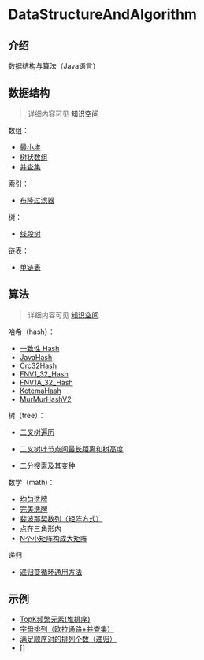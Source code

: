 # DataStructureAndAlgorithm

## 介绍
数据结构与算法（Java语言）

## 数据结构 
> 详细内容可见 [知识空间](https://xliuqq.github.io/blog_md/code_guide/data_structure/array.html)

数组：
- [最小堆](src/main/java/com/xliu/cs/ds/array/Heap.java)
- [树状数组](src/main/java/com/xliu/cs/ds/array/TreeArray.java)
- [并查集](src/main/java/com/xliu/cs/ds/array/UnionSet.java)

索引：
- [布隆过滤器](src/main/java/com/xliu/cs/ds/index/BloomFilter.java)

树：
- [线段树](src/main/java/com/xliu/cs/ds/tree/SegmentTree.java)

链表：
- [单链表](src/main/java/com/xliu/cs/ds/linkedlist/SingleLinkedList.java)


## 算法
> 详细内容可见 [知识空间](https://xliuqq.github.io/blog_md/code_guide/algs/common.html)

哈希（hash）：
  - [一致性 Hash](src/main/java/com/xliu/cs/algs/hash/ConsistentHash.java)
  - [JavaHash](src/main/java/com/xliu/cs/algs/hash/JavaHash.java)
  - [Crc32Hash](src/main/java/com/xliu/cs/algs/hash/Crc32Hash.java)
  - [FNV1_32_Hash](src/main/java/com/xliu/cs/algs/hash/FNV1_32_Hash.java)
  - [FNV1A_32_Hash](src/main/java/com/xliu/cs/algs/hash/FNV1A_32_Hash.java)
  - [KetemaHash](src/main/java/com/xliu/cs/algs/hash/KetamaHash.java)
  - [MurMurHashV2](src/main/java/com/xliu/cs/algs/hash/MurMurHashV2.java)

树（tree）：
- [二叉树遍历](src/main/java/com/xliu/cs/algs/tree/TraverseTree.java)
- [二叉树叶节点间最长距离和树高度](src/main/java/com/xliu/cs/algs/tree/MaxPathBetweenLeaf.java)

- [二分搜索及其变种](src/main/java/com/xliu/cs/algs/utils/BinarySearch.java)

数学（math)：
- [均匀洗牌](src/main/java/com/xliu/cs/algs/math/Shuffle.java)
- [完美洗牌](src/main/java/com/xliu/cs/algs/math/PerfectShuffle.java)
- [斐波那契数列（矩阵方式）](src/main/java/com/xliu/cs/algs/math/Fibonacci.java)
- [点在三角形内](src/main/java/com/xliu/cs/algs/math/PointInTriangle.java)
- [N个小矩阵构成大矩阵](src/main/java/com/xliu/cs/algs/math/PerfectRectangle.java)

递归
- [递归变循环通用方法](src/main/java/com/xliu/cs/algs/recursive/RecursiveToFor.java)

## 示例

- [TopK频繁元素(堆排序)](src/main/java/com/xliu/cs/example/TopKFrequent.java)
- [字母排列（欧拉通路+并查集）](src/main/java/com/xliu/cs/example/WordHeadTail.java)
- [满足顺序对的排列个数（递归）](src/main/java/com/xliu/cs/example/ArrayRestore.java)
- []